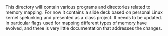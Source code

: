 This directory will contain various programs and directories related to memory mapping. For now it contains a slide deck based on personal Linux kernel spelunking and presented as a class project. It needs to be updated. In particular flags used for mapping different types of memory have evolved, and there is very little documentation that addresses the changes.

